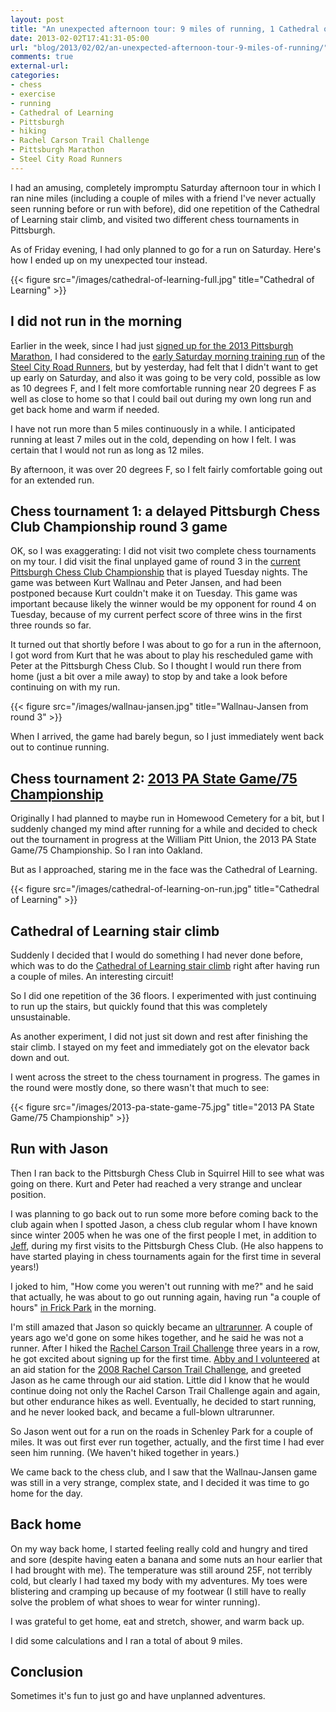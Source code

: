 ```yaml
---
layout: post
title: "An unexpected afternoon tour: 9 miles of running, 1 Cathedral of Learning stair climb, 2 chess tournaments"
date: 2013-02-02T17:41:31-05:00
url: "blog/2013/02/02/an-unexpected-afternoon-tour-9-miles-of-running/"
comments: true
external-url: 
categories: 
- chess
- exercise
- running
- Cathedral of Learning
- Pittsburgh
- hiking
- Rachel Carson Trail Challenge
- Pittsburgh Marathon
- Steel City Road Runners
---
```

I had an amusing, completely impromptu Saturday afternoon tour in which I ran nine miles (including a couple of miles with a friend I've never actually seen running before or run with before), did one repetition of the Cathedral of Learning stair climb, and visited two different chess tournaments in Pittsburgh.

As of Friday evening, I had only planned to go for a run on Saturday. Here's how I ended up on my unexpected tour instead.

{{< figure src="/images/cathedral-of-learning-full.jpg" title="Cathedral of Learning" >}}

<!--more-->

## I did not run in the morning

Earlier in the week, since I had just [signed up for the 2013 Pittsburgh Marathon](/blog/2013/01/30/why-and-how-i-am-going-to-run-the-2013-pittsburgh-marathon/), I had considered to the [early Saturday morning training run](http://www.steelcityrrc.org/scrrcevents?eventId=582142&EventViewMode=2&CalendarViewType=1&SelectedDate=2/16/2013) of the [Steel City Road Runners](http://www.steelcityrrc.org/), but by yesterday, had felt that I didn't want to get up early on Saturday, and also it was going to be very cold, possible as low as 10 degrees F, and I felt more comfortable running near 20 degrees F as well as close to home so that I could bail out during my own long run and get back home and warm if needed.

I have not run more than 5 miles continuously in a while. I anticipated running at least 7 miles out in the cold, depending on how I felt. I was certain that I would not run as long as 12 miles.

By afternoon, it was over 20 degrees F, so I felt fairly comfortable going out for an extended run.

## Chess tournament 1: a delayed Pittsburgh Chess Club Championship round 3 game

OK, so I was exaggerating: I did not visit two complete chess tournaments on my tour. I did visit the final unplayed game of round 3 in the [current Pittsburgh Chess Club Championship](/blog/2013/02/04/pittsburgh-chess-club-championship-2013-round-3-attack-defense-and-sacrifices/) that is played Tuesday nights. The game was between Kurt Wallnau and Peter Jansen, and had been postponed because Kurt couldn't make it on Tuesday. This game was important because likely the winner would be my opponent for round 4 on Tuesday, because of my current perfect score of three wins in the first three rounds so far.

It turned out that shortly before I was about to go for a run in the afternoon, I got word from Kurt that he was about to play his rescheduled game with Peter at the Pittsburgh Chess Club. So I thought I would run there from home (just a bit over a mile away) to stop by and take a look before continuing on with my run.

{{< figure src="/images/wallnau-jansen.jpg" title="Wallnau-Jansen from round 3" >}}

When I arrived, the game had barely begun, so I just immediately went back out to continue running.

## Chess tournament 2: [2013 PA State Game/75 Championship](http://www.pitt.edu/~schach/ChessPA/wpastate.htm)

Originally I had planned to maybe run in Homewood Cemetery for a bit, but I suddenly changed my mind after running for a while and decided to check out the tournament in progress at the William Pitt Union, the 2013 PA State Game/75 Championship. So I ran into Oakland.

But as I approached, staring me in the face was the Cathedral of Learning.

{{< figure src="/images/cathedral-of-learning-on-run.jpg" title="Cathedral of Learning" >}}

## Cathedral of Learning stair climb

Suddenly I decided that I would do something I had never done before, which was to do the [Cathedral of Learning stair climb](/blog/2013/01/31/doing-an-unexpected-workout/) right after having run a couple of miles. An interesting circuit!

So I did one repetition of the 36 floors. I experimented with just continuing to run up the stairs, but quickly found that this was completely unsustainable.

As another experiment, I did not just sit down and rest after finishing the stair climb. I stayed on my feet and immediately got on the elevator back down and out.

I went across the street to the chess tournament in progress. The games in the round were mostly done, so there wasn't that much to see:

{{< figure src="/images/2013-pa-state-game-75.jpg" title="2013 PA State Game/75 Championship" >}}

## Run with Jason

Then I ran back to the Pittsburgh Chess Club in Squirrel Hill to see what was going on there. Kurt and Peter had reached a very strange and unclear position.

I was planning to go back out to run some more before coming back to the club again when I spotted Jason, a chess club regular whom I have known since winter 2005 when he was one of the first people I met, in addition to [Jeff](/blog/2012/12/18/round-6-of-pittsburgh-chess-club-tournament-playing-pragmatically/), during my first visits to the Pittsburgh Chess Club. (He also happens to have started playing in chess tournaments again for the first time in several years!)

I joked to him, "How come you weren't out running with me?" and he said that actually, he was about to go out running again, having run "a couple of hours" [in Frick Park](/blog/2013/01/27/how-to-gut-out-the-tough-workout/) in the morning.

I'm still amazed that Jason so quickly became an [ultrarunner](http://ultrasignup.com/results_participant.aspx?fname=Jason&lname=Maruccio&age=36). A couple of years ago we'd gone on some hikes together, and he said he was not a runner. After I hiked the [Rachel Carson Trail Challenge](http://www.rachelcarsontrails.org/rct/challenge) three years in a row, he got excited about signing up for the first time. [Abby and I volunteered](http://www.rachelcarsontrails.org/rct/challenge/rctc08/volunteers) at an aid station for the [2008 Rachel Carson Trail Challenge](http://www.rachelcarsontrails.org/rct/challenge/rctc08), and greeted Jason as he came through our aid station. Little did I know that he would continue doing not only the Rachel Carson Trail Challenge again and again, but other endurance hikes as well. Eventually, he decided to start running, and he never looked back, and became a full-blown ultrarunner.

So Jason went out for a run on the roads in Schenley Park for a couple of miles. It was out first ever run together, actually, and the first time I had ever seen him running. (We haven't hiked together in years.)

We came back to the chess club, and I saw that the Wallnau-Jansen game was still in a very strange, complex state, and I decided it was time to go home for the day.

## Back home

On my way back home, I started feeling really cold and hungry and tired and sore (despite having eaten a banana and some nuts an hour earlier that I had brought with me). The temperature was still around 25F, not terribly cold, but clearly I had taxed my body with my adventures. My toes were blistering and cramping up because of my footwear (I still have to really solve the problem of what shoes to wear for winter running).

I was grateful to get home, eat and stretch, shower, and warm back up.

I did some calculations and I ran a total of about 9 miles.

## Conclusion

Sometimes it's fun to just go and have unplanned adventures.
